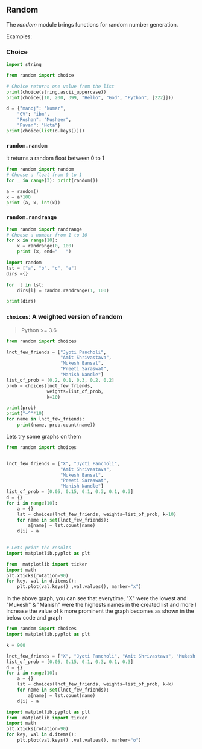 
## Random

The *random* module brings functions for random number generation.

Examples:

### Choice


```python
import string

from random import choice

# Choice returns one value from the list
print(choice(string.ascii_uppercase))
print(choice([10, 200, 399, "Hello", "God", "Python", [222]]))
```


```python
d = {"manoj": "kumar", 
    "GV": "ibm",
    "Roshan": "Musheer",
    "Pavan": "Hota"}
print(choice(list(d.keys())))
```

### `random.random`

it returns a random float between 0 to 1


```python
from random import random
# Choose a float from 0 to 1
for _ in range(3): print(random())
```


```python
a = random()
x = a*100
print (a, x, int(x))
```

### `random.randrange`


```python
from random import randrange
# Choose a number from 1 to 10
for x in range(10):
    x = randrange(0, 100)
    print (x, end="   ")
```


```python
import random
lst = ["a", "b", "c", "e"]
dirs ={}

for  l in lst:
    dirs[l] = random.randrange(1, 100)

print(dirs)
```

### `choices`: A weighted version of random
> Python >= 3.6


```python
from random import choices

lnct_few_friends = ["Jyoti Pancholi", 
                    "Amit Shrivastava", 
                    "Mukesh Bansal", 
                    "Preeti Saraswat", 
                    "Manish Nandle"]
list_of_prob = [0.2, 0.1, 0.3, 0.2, 0.2]
prob = choices(lnct_few_friends, 
               weights=list_of_prob, 
               k=10)

print(prob)
print("~^"*10)
for name in lnct_few_friends:
    print(name, prob.count(name))
```

Lets try some graphs on them


```python
from random import choices


lnct_few_friends = ["X", "Jyoti Pancholi", 
                    "Amit Shrivastava", 
                    "Mukesh Bansal", 
                    "Preeti Saraswat", 
                    "Manish Nandle"]
list_of_prob = [0.05, 0.15, 0.1, 0.3, 0.1, 0.3]
d = {}
for i in range(10):
    a = {}
    lst = choices(lnct_few_friends, weights=list_of_prob, k=10)
    for name in set(lnct_few_friends):
        a[name] = lst.count(name)
    d[i] = a
    

# Lets print the results
import matplotlib.pyplot as plt

from  matplotlib import ticker
import math
plt.xticks(rotation=90)
for key, val in d.items():
    plt.plot(val.keys() ,val.values(), marker="x")
```

In the above graph, you can see that everytime, "X" were the lowest and "Mukesh" & "Manish" were the highests names in the created list and more I increase the value of `k` more prominent the graph becomes as shown in the below code and graph


```python
from random import choices
import matplotlib.pyplot as plt

k = 900

lnct_few_friends = ["X", "Jyoti Pancholi", "Amit Shrivastava", "Mukesh Bansal", "Preeti Saraswat", "Manish Nandle"]
list_of_prob = [0.05, 0.15, 0.1, 0.3, 0.1, 0.3]
d = {}
for i in range(10):
    a = {}
    lst = choices(lnct_few_friends, weights=list_of_prob, k=k)
    for name in set(lnct_few_friends):
        a[name] = lst.count(name)
    d[i] = a

import matplotlib.pyplot as plt
from  matplotlib import ticker
import math
plt.xticks(rotation=90)
for key, val in d.items():
    plt.plot(val.keys() ,val.values(), marker="o")
```
